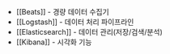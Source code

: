 - [[Beats]] - 경량 데이터 수집기
- [[Logstash]] - 데이터 처리 파이프라인
- [[Elasticsearch]] - 데이터 관리(저장/검색/분석)
- [[Kibana]] - 시각화 기능